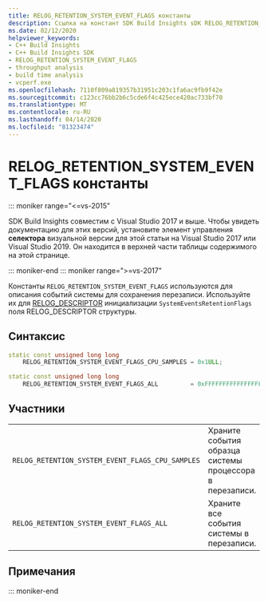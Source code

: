 ```yaml
---
title: RELOG_RETENTION_SYSTEM_EVENT_FLAGS константы
description: Ссылка на констант SDK Build Insights sDK RELOG_RETENTION_SYSTEM_EVENT_FLAGS.
ms.date: 02/12/2020
helpviewer_keywords:
- C++ Build Insights
- C++ Build Insights SDK
- RELOG_RETENTION_SYSTEM_EVENT_FLAGS
- throughput analysis
- build time analysis
- vcperf.exe
ms.openlocfilehash: 7110f809a819357b31951c203c1fa6ac9fb9f42e
ms.sourcegitcommit: c123cc76bb2b6c5cde6f4c425ece420ac733bf70
ms.translationtype: MT
ms.contentlocale: ru-RU
ms.lasthandoff: 04/14/2020
ms.locfileid: "81323474"
---
```

# <a name="relog_retention_system_event_flags-constants"></a>RELOG_RETENTION_SYSTEM_EVENT_FLAGS константы

::: moniker range="<=vs-2015"

SDK Build Insights совместим с Visual Studio 2017 и выше. Чтобы увидеть документацию для этих версий, установите элемент управления **селектора** визуальной версии для этой статьи на Visual Studio 2017 или Visual Studio 2019. Он находится в верхней части таблицы содержимого на этой странице.

::: moniker-end
::: moniker range=">=vs-2017"

Константы `RELOG_RETENTION_SYSTEM_EVENT_FLAGS` используются для описания событий системы для сохранения перезаписи. Используйте их для [RELOG_DESCRIPTOR](relog-descriptor-struct.md) инициализации `SystemEventsRetentionFlags` поля RELOG_DESCRIPTOR структуры.

## <a name="syntax"></a>Синтаксис

```cpp
static const unsigned long long
    RELOG_RETENTION_SYSTEM_EVENT_FLAGS_CPU_SAMPLES = 0x1ULL;

static const unsigned long long
    RELOG_RETENTION_SYSTEM_EVENT_FLAGS_ALL         = 0xFFFFFFFFFFFFFFFFULL;
```

## <a name="members"></a>Участники

|  |  |
|--|--|
| `RELOG_RETENTION_SYSTEM_EVENT_FLAGS_CPU_SAMPLES` | Храните события образца системы процессора в перезаписи. |
| `RELOG_RETENTION_SYSTEM_EVENT_FLAGS_ALL` | Храните все события системы в перезаписи. |

## <a name="remarks"></a>Примечания

::: moniker-end
